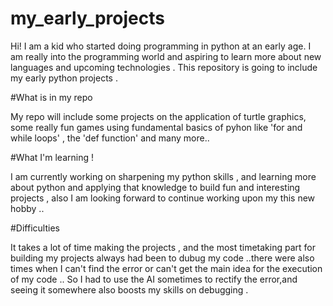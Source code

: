 # my_early_projects

Hi! I am a kid who started doing programming in python at an early age. I am really into the programming world and aspiring to learn more about new languages and upcoming technologies . This repository is going to include my early python projects . 

#What is in my repo 

My repo will include some projects on the application of turtle graphics, some really fun games using fundamental basics of pyhon like 'for and while loops' , the 'def function' and many more..

#What I'm learning !

I am currently working on sharpening my python skills , and learning more about python and applying that knowledge to build fun and interesting projects , also I am looking forward to continue working upon my this new hobby ..

#Difficulties

It takes a lot of time making the projects , and the most timetaking part for building my projects always had been to dubug my code ..there were also times when I can't find the error or can't get the main idea for the execution of my code .. So I had to use the AI sometimes to rectify the error,and seeing it somewhere also boosts my skills on debugging .
